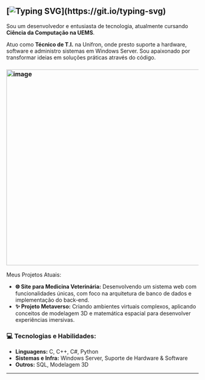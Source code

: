[![Typing SVG](https://readme-typing-svg.demolab.com?font=Fira+Code&duration=4000&pause=500&color=3E1AF7&background=33FF3900&center=true&vCenter=true&multiline=true&width=500&height=125&lines=My+name+is+Jos%C3%A9+Gabriel;I'm+a+computer+science+student.)](https://git.io/typing-svg)
---------------------------------------------------------------------------------------------------------------------------------

Sou um desenvolvedor e entusiasta de tecnologia, atualmente cursando **Ciência da Computação na UEMS**.

Atuo como **Técnico de T.I.** na Unifron, onde presto suporte a hardware, software e administro sistemas em Windows Server. Sou apaixonado por transformar ideias em soluções práticas através do código.

### <img width="512" height="512" alt="image" src="https://github.com/user-attachments/assets/eaea8ff0-0050-47c2-8e97-b6fd22d6cdff" />
 Meus Projetos Atuais:

-   **🌐 Site para Medicina Veterinária:** Desenvolvendo um sistema web com funcionalidades únicas, com foco na arquitetura de banco de dados e implementação do back-end.
-   **✨ Projeto Metaverso:** Criando ambientes virtuais complexos, aplicando conceitos de modelagem 3D e matemática espacial para desenvolver experiências imersivas.

### 💻 Tecnologias e Habilidades:

-   **Linguagens:** C, C++, C#, Python
-   **Sistemas e Infra:** Windows Server, Suporte de Hardware & Software
-   **Outros:** SQL, Modelagem 3D

---
